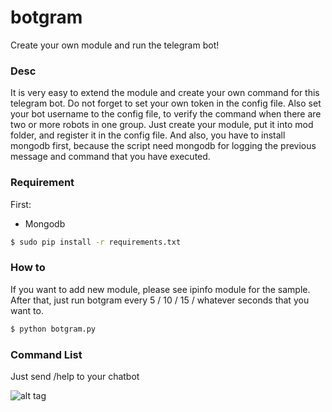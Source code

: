 # botgram
Create your own module and run the telegram bot!

### Desc
It is very easy to extend the module and create your own command for this telegram bot. Do not forget to set your own token in the config file. Also set your bot username to the config file, to verify the command when there are two or more robots in one group.
Just create your module, put it into mod folder, and register it in the config file. And also, you have to install mongodb first, because the script need mongodb for logging the previous message and command that you have executed.

### Requirement
First:

- Mongodb

```sh
$ sudo pip install -r requirements.txt
```

### How to
If you want to add new module, please see ipinfo module for the sample. After that, just run botgram every 5 / 10 / 15 / whatever seconds that you want to.

```sh
$ python botgram.py
```

### Command List
Just send /help to your chatbot

![alt tag](http://blog.bermain.net/tele_bot.png)
